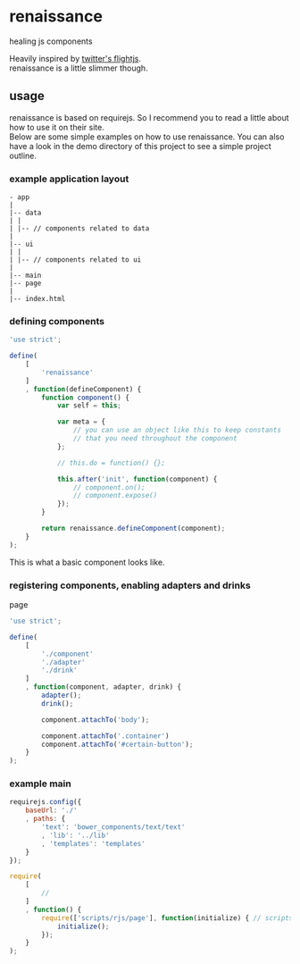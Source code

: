# renaissance
healing js components  

Heavily inspired by [twitter's flightjs](https://flightjs.github.io/).  
renaissance is a little slimmer though.

## usage
renaissance is based on requirejs. So I recommend you to read a little about how to use it on their site.  
Below are some simple examples on how to use renaissance. You can also have a look in the demo directory of this project to see a simple project outline.

### example application layout
```
- app
|
|-- data
| |
| |-- // components related to data
|
|-- ui
| |
| |-- // components related to ui
|
|-- main
|-- page
|
|-- index.html
```

### defining components
```javascript
'use strict';

define(
    [
        'renaissance'
    ]
    , function(defineComponent) {
        function component() {
            var self = this;

            var meta = {
                // you can use an object like this to keep constants  
                // that you need throughout the component
            };

            // this.do = function() {};

            this.after('init', function(component) {
                // component.on();
                // component.expose()
            });
        }

        return renaissance.defineComponent(component);
    }
);
```
This is what a basic component looks like.

### registering components, enabling adapters and drinks
page
```javascript
'use strict';

define(
    [
        './component'
        './adapter'
        './drink'
    ]
    , function(component, adapter, drink) {
        adapter();
        drink();

        component.attachTo('body');

        component.attachTo('.container')
        component.attachTo('#certain-button');
    }
);
```

### example main
```javascript
requirejs.config({
    baseUrl: './'
    , paths: {
        'text': 'bower_components/text/text'
        , 'lib': '../lib'
        , 'templates': 'templates'
    }
});

require(
    [
        //
    ]
    , function() {
        require(['scripts/rjs/page'], function(initialize) { // scripts
            initialize();
        });
    }
);
```
